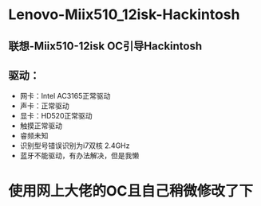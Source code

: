 # Lenovo-Miix510_12isk-Hackintosh
## 联想-Miix510-12isk OC引导Hackintosh
## 驱动：
* 网卡：Intel AC3165正常驱动
* 声卡：正常驱动
* 显卡：HD520正常驱动
* 触摸正常驱动
* 睿频未知
* 识别型号错误识别为i7双核 2.4GHz
* 蓝牙不能驱动，有办法解决，但是我懒

# 使用网上大佬的OC且自己稍微修改了下


